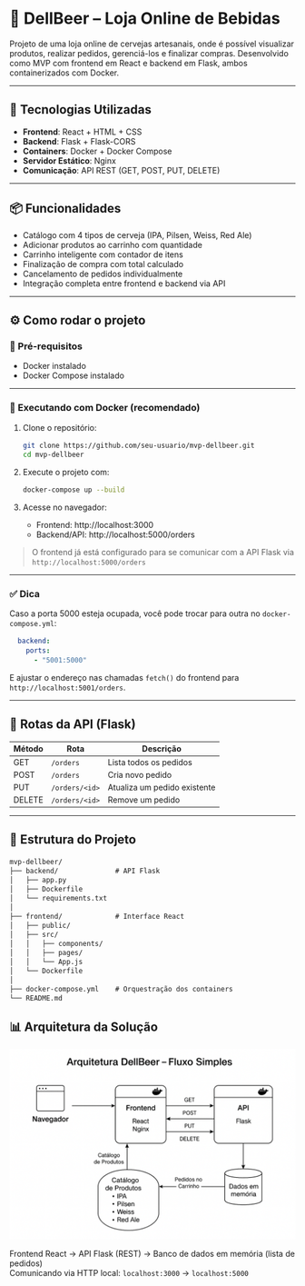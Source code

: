 
# 🍺 DellBeer – Loja Online de Bebidas

Projeto de uma loja online de cervejas artesanais, onde é possível visualizar produtos, realizar pedidos, gerenciá-los e finalizar compras. Desenvolvido como MVP com frontend em React e backend em Flask, ambos containerizados com Docker.

---

## 🚀 Tecnologias Utilizadas

- **Frontend**: React + HTML + CSS  
- **Backend**: Flask + Flask-CORS  
- **Containers**: Docker + Docker Compose  
- **Servidor Estático**: Nginx  
- **Comunicação**: API REST (GET, POST, PUT, DELETE)

---

## 📦 Funcionalidades

- Catálogo com 4 tipos de cerveja (IPA, Pilsen, Weiss, Red Ale)
- Adicionar produtos ao carrinho com quantidade
- Carrinho inteligente com contador de itens
- Finalização de compra com total calculado
- Cancelamento de pedidos individualmente
- Integração completa entre frontend e backend via API

---

## ⚙️ Como rodar o projeto

### 🔸 Pré-requisitos

- Docker instalado  
- Docker Compose instalado

---

### 🔹 Executando com Docker (recomendado)

1. Clone o repositório:
   ```bash
   git clone https://github.com/seu-usuario/mvp-dellbeer.git
   cd mvp-dellbeer
   ```

2. Execute o projeto com:
   ```bash
   docker-compose up --build
   ```

3. Acesse no navegador:
   - Frontend: http://localhost:3000  
   - Backend/API: http://localhost:5000/orders

> O frontend já está configurado para se comunicar com a API Flask via `http://localhost:5000/orders`

---

### ✅ Dica

Caso a porta 5000 esteja ocupada, você pode trocar para outra no `docker-compose.yml`:
```yaml
  backend:
    ports:
      - "5001:5000"
```
E ajustar o endereço nas chamadas `fetch()` do frontend para `http://localhost:5001/orders`.

---

## 🔄 Rotas da API (Flask)

| Método | Rota              | Descrição                     |
|--------|-------------------|-------------------------------|
| GET    | `/orders`         | Lista todos os pedidos        |
| POST   | `/orders`         | Cria novo pedido              |
| PUT    | `/orders/<id>`    | Atualiza um pedido existente  |
| DELETE | `/orders/<id>`    | Remove um pedido              |

---

## 🧠 Estrutura do Projeto

```
mvp-dellbeer/
├── backend/              # API Flask
│   ├── app.py
│   ├── Dockerfile
│   └── requirements.txt
│
├── frontend/             # Interface React
│   ├── public/
│   ├── src/
│   │   ├── components/
│   │   ├── pages/
│   │   └── App.js
│   └── Dockerfile
│
├── docker-compose.yml    # Orquestração dos containers
└── README.md
```

## 📊 Arquitetura da Solução

![Fluxograma da Arquitetura DellBeer](./assets/arquitetura-dellbeer.png)

Frontend React → API Flask (REST) → Banco de dados em memória (lista de pedidos)  
Comunicando via HTTP local: `localhost:3000` → `localhost:5000`



